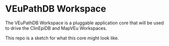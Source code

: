 # VEuPathDB Workspace

The VEuPathDB Workspace is a pluggable application core that will be used to
drive the ClinEpiDB and MapVEu Workspaces.

This repo is a sketch for what this core might look like.
